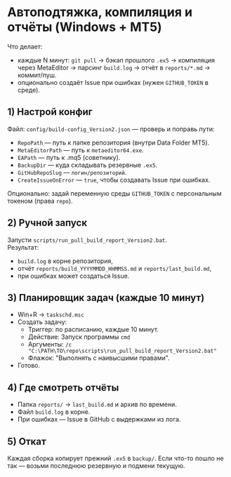 # Автоподтяжка, компиляция и отчёты (Windows + MT5)

Что делает:
- каждые N минут: `git pull` → бэкап прошлого `.ex5` → компиляция через MetaEditor → парсинг `build.log` → отчёт в `reports/*.md` → коммит/пуш.
- опционально создаёт Issue при ошибках (нужен `GITHUB_TOKEN` в среде).

## 1) Настрой конфиг

Файл: `config/build-config_Version2.json` — проверь и поправь пути:
- `RepoPath` — путь к папке репозитория (внутри Data Folder MT5).
- `MetaEditorPath` — путь к `metaeditor64.exe`.
- `EAPath` — путь к .mq5 (советнику).
- `BackupDir` — куда складывать резервные `.ex5`.
- `GitHubRepoSlug` — `логин/репозиторий`.
- `CreateIssueOnError` — `true`, чтобы создавать Issue при ошибках.

Опционально: задай переменную среды `GITHUB_TOKEN` с персональным токеном (права `repo`).

## 2) Ручной запуск

Запусти `scripts/run_pull_build_report_Version2.bat`.  
Результат:
- `build.log` в корне репозитория,
- отчёт `reports/build_YYYYMMDD_HHMMSS.md` и `reports/last_build.md`,
- при ошибках может создаться Issue.

## 3) Планировщик задач (каждые 10 минут)

- Win+R → `taskschd.msc`
- Создать задачу:
  - Триггер: по расписанию, каждые 10 минут.
  - Действие: Запуск программы `cmd`
  - Аргументы: `/c "C:\PATH\TO\repo\scripts\run_pull_build_report_Version2.bat"`
  - Флажок: "Выполнять с наивысшими правами".
- Готово.

## 4) Где смотреть отчёты

- Папка `reports/` → `last_build.md` и архив по времени.
- Файл `build.log` в корне.
- При ошибках — Issue в GitHub с выдержками из лога.

## 5) Откат

Каждая сборка копирует прежний `.ex5` в `backup/`. Если что-то пошло не так — возьми последнюю резервную и подмени текущую.